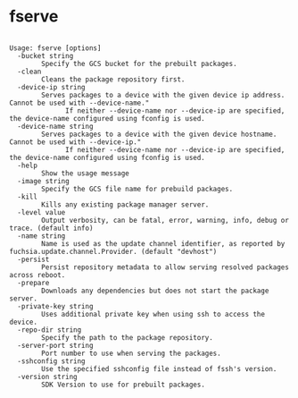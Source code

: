 <!--  DO NOT EDIT THIS FILE DIRECTLY

 This file is generated using clidoc by parsing the help output of this tool.
 Please edit the help output or clidoc's processing of that output to make changes
 to this file.

 -->
 
# fserve

```none {: style="white-space: break-spaces;" .devsite-disable-click-to-copy}

Usage: fserve [options]
  -bucket string
    	Specify the GCS bucket for the prebuilt packages.
  -clean
    	Cleans the package repository first.
  -device-ip string
    	Serves packages to a device with the given device ip address. Cannot be used with --device-name."
    		  If neither --device-name nor --device-ip are specified, the device-name configured using fconfig is used.
  -device-name string
    	Serves packages to a device with the given device hostname. Cannot be used with --device-ip."
    		  If neither --device-name nor --device-ip are specified, the device-name configured using fconfig is used.
  -help
    	Show the usage message
  -image string
    	Specify the GCS file name for prebuild packages.
  -kill
    	Kills any existing package manager server.
  -level value
    	Output verbosity, can be fatal, error, warning, info, debug or trace. (default info)
  -name string
    	Name is used as the update channel identifier, as reported by fuchsia.update.channel.Provider. (default "devhost")
  -persist
    	Persist repository metadata to allow serving resolved packages across reboot.
  -prepare
    	Downloads any dependencies but does not start the package server.
  -private-key string
    	Uses additional private key when using ssh to access the device.
  -repo-dir string
    	Specify the path to the package repository.
  -server-port string
    	Port number to use when serving the packages.
  -sshconfig string
    	Use the specified sshconfig file instead of fssh's version.
  -version string
    	SDK Version to use for prebuilt packages.
```

